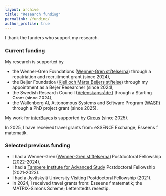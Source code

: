 ```yaml
---
layout: archive
title: "Research funding"
permalink: /funding/
author_profile: true
---
```


I thank the funders who support my research.

### Current funding

My research is supported by 
- the Wenner-Gren Foundations (<a href="https://www.swgc.org/">Wenner-Gren stiftelserna</a>) through a repatriation and recruitment grant (since 2024),
- the Beijer Foundation (<a href="https://www.beijerstiftelsen.se">Kjell och Märta Beijers stiftelse</a>) through my appointment as a Beijer Researcher (since 2024),
- the Swedish Research Council (<a href="https://www.vr.se/english.html">Vetenskapsrådet</a>) through a Starting Grant (since 2024),
- the Wallenberg AI, Autonomous Systems and Software Program (<a href="https://wasp-sweden.org/">WASP</a>) through a PhD project grant (since 2025).

My work for <a href="https://interbayes.github.io/">interBayes</a> is supported by <a href="https://www.uu.se/en/centre/circus">Circus</a> (since 2025).<br>

In 2025, I have received travel grants from: eSSENCE Exchange; Esseens f matematik.
  
### Selected previous funding 
- I had a Wenner-Gren (<a href="https://www.swgc.org/">Wenner-Gren stiftelserna</a>) Postdoctoral Fellowship (2022-2024),
- I had a <a href="https://research.tuni.fi/tampere-ias/">Tampere Institute for Advanced Study</a> Postdoctoral Fellowship (2021-2023).
- I had a Jyväskylä University Visiting Postdoctoral Fellowship (2021).
- In 2024, I received travel grants from: Esseens f matematik; the MATRIX-Simons Scheme; Letterstedts resestip.

